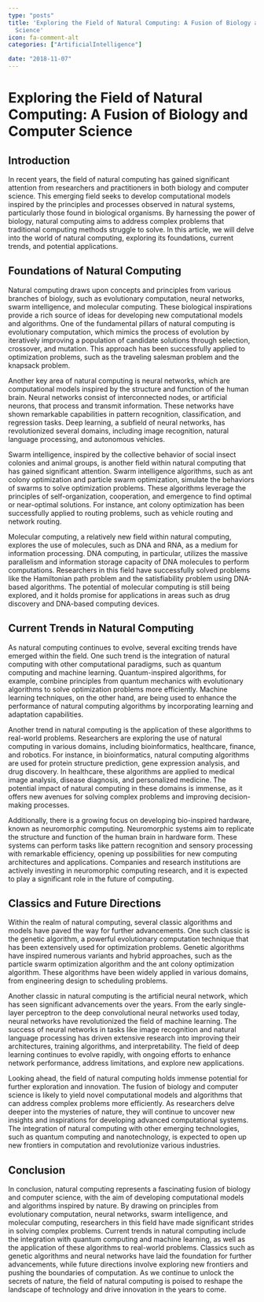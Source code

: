 ```yaml
---
type: "posts"
title: 'Exploring the Field of Natural Computing: A Fusion of Biology and Computer
  Science'
icon: fa-comment-alt
categories: ["ArtificialIntelligence"]

date: "2018-11-07"
---
```




# Exploring the Field of Natural Computing: A Fusion of Biology and Computer Science

## Introduction

In recent years, the field of natural computing has gained significant attention from researchers and practitioners in both biology and computer science. This emerging field seeks to develop computational models inspired by the principles and processes observed in natural systems, particularly those found in biological organisms. By harnessing the power of biology, natural computing aims to address complex problems that traditional computing methods struggle to solve. In this article, we will delve into the world of natural computing, exploring its foundations, current trends, and potential applications.

## Foundations of Natural Computing

Natural computing draws upon concepts and principles from various branches of biology, such as evolutionary computation, neural networks, swarm intelligence, and molecular computing. These biological inspirations provide a rich source of ideas for developing new computational models and algorithms. One of the fundamental pillars of natural computing is evolutionary computation, which mimics the process of evolution by iteratively improving a population of candidate solutions through selection, crossover, and mutation. This approach has been successfully applied to optimization problems, such as the traveling salesman problem and the knapsack problem.

Another key area of natural computing is neural networks, which are computational models inspired by the structure and function of the human brain. Neural networks consist of interconnected nodes, or artificial neurons, that process and transmit information. These networks have shown remarkable capabilities in pattern recognition, classification, and regression tasks. Deep learning, a subfield of neural networks, has revolutionized several domains, including image recognition, natural language processing, and autonomous vehicles.

Swarm intelligence, inspired by the collective behavior of social insect colonies and animal groups, is another field within natural computing that has gained significant attention. Swarm intelligence algorithms, such as ant colony optimization and particle swarm optimization, simulate the behaviors of swarms to solve optimization problems. These algorithms leverage the principles of self-organization, cooperation, and emergence to find optimal or near-optimal solutions. For instance, ant colony optimization has been successfully applied to routing problems, such as vehicle routing and network routing.

Molecular computing, a relatively new field within natural computing, explores the use of molecules, such as DNA and RNA, as a medium for information processing. DNA computing, in particular, utilizes the massive parallelism and information storage capacity of DNA molecules to perform computations. Researchers in this field have successfully solved problems like the Hamiltonian path problem and the satisfiability problem using DNA-based algorithms. The potential of molecular computing is still being explored, and it holds promise for applications in areas such as drug discovery and DNA-based computing devices.

## Current Trends in Natural Computing

As natural computing continues to evolve, several exciting trends have emerged within the field. One such trend is the integration of natural computing with other computational paradigms, such as quantum computing and machine learning. Quantum-inspired algorithms, for example, combine principles from quantum mechanics with evolutionary algorithms to solve optimization problems more efficiently. Machine learning techniques, on the other hand, are being used to enhance the performance of natural computing algorithms by incorporating learning and adaptation capabilities.

Another trend in natural computing is the application of these algorithms to real-world problems. Researchers are exploring the use of natural computing in various domains, including bioinformatics, healthcare, finance, and robotics. For instance, in bioinformatics, natural computing algorithms are used for protein structure prediction, gene expression analysis, and drug discovery. In healthcare, these algorithms are applied to medical image analysis, disease diagnosis, and personalized medicine. The potential impact of natural computing in these domains is immense, as it offers new avenues for solving complex problems and improving decision-making processes.

Additionally, there is a growing focus on developing bio-inspired hardware, known as neuromorphic computing. Neuromorphic systems aim to replicate the structure and function of the human brain in hardware form. These systems can perform tasks like pattern recognition and sensory processing with remarkable efficiency, opening up possibilities for new computing architectures and applications. Companies and research institutions are actively investing in neuromorphic computing research, and it is expected to play a significant role in the future of computing.

## Classics and Future Directions

Within the realm of natural computing, several classic algorithms and models have paved the way for further advancements. One such classic is the genetic algorithm, a powerful evolutionary computation technique that has been extensively used for optimization problems. Genetic algorithms have inspired numerous variants and hybrid approaches, such as the particle swarm optimization algorithm and the ant colony optimization algorithm. These algorithms have been widely applied in various domains, from engineering design to scheduling problems.

Another classic in natural computing is the artificial neural network, which has seen significant advancements over the years. From the early single-layer perceptron to the deep convolutional neural networks used today, neural networks have revolutionized the field of machine learning. The success of neural networks in tasks like image recognition and natural language processing has driven extensive research into improving their architectures, training algorithms, and interpretability. The field of deep learning continues to evolve rapidly, with ongoing efforts to enhance network performance, address limitations, and explore new applications.

Looking ahead, the field of natural computing holds immense potential for further exploration and innovation. The fusion of biology and computer science is likely to yield novel computational models and algorithms that can address complex problems more efficiently. As researchers delve deeper into the mysteries of nature, they will continue to uncover new insights and inspirations for developing advanced computational systems. The integration of natural computing with other emerging technologies, such as quantum computing and nanotechnology, is expected to open up new frontiers in computation and revolutionize various industries.

## Conclusion

In conclusion, natural computing represents a fascinating fusion of biology and computer science, with the aim of developing computational models and algorithms inspired by nature. By drawing on principles from evolutionary computation, neural networks, swarm intelligence, and molecular computing, researchers in this field have made significant strides in solving complex problems. Current trends in natural computing include the integration with quantum computing and machine learning, as well as the application of these algorithms to real-world problems. Classics such as genetic algorithms and neural networks have laid the foundation for further advancements, while future directions involve exploring new frontiers and pushing the boundaries of computation. As we continue to unlock the secrets of nature, the field of natural computing is poised to reshape the landscape of technology and drive innovation in the years to come.